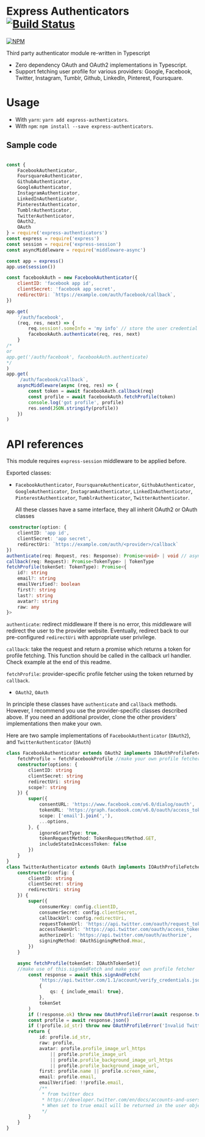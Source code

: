 # Express Authenticators [![Build Status](https://travis-ci.org/tranvansang/express-authenticators.svg?branch=master)](https://travis-ci.org/tranvansang/express-authenticators)

[![NPM](https://nodei.co/npm/express-authenticators.png)](https://nodei.co/npm/express-authenticators/)

Third party authenticator module re-written in Typescript

- Zero dependency OAuth and OAuth2 implementations in Typescript.
- Support fetching user profile for various providers: Google, Facebook, Twitter, Instagram, Tumblr, Github, LinkedIn, Pinterest, Foursquare.

# Usage

- With `yarn`: `yarn add express-authenticators`.
- With `npm`: `npm install --save express-authenticators`.

## Sample code

```javascript

const {
	FacebookAuthenticator,
	FoursquareAuthenticator,
	GithubAuthenticator,
	GoogleAuthenticator,
	InstagramAuthenticator,
	LinkedInAuthenticator,
	PinterestAuthenticator,
	TumblrAuthenticator,
	TwitterAuthenticator,
	OAuth2,
	OAuth
} = require('express-authenticators')
const express = require('express')
const session = require('express-session')
const asyncMiddleware = require('middleware-async')

const app = express()
app.use(session())

const facebookAuth = new FacebookAuthenticator({
	clientID: 'facebook app id',
	clientSecret: 'facebook app secret',
	redirectUri: `https://example.com/auth/facebook/callback`,
})

app.get(
	'/auth/facebook',
	(req, res, next) => {
		req.session!.someInfo = 'my info' // store the user credential
		facebookAuth.authenticate(req, res, next)
	}
/*
or
app.get('/auth/facebook', facebookAuth.authenticate)
*/
)
app.get(
	`/auth/facebook/callback`,
	asyncMiddleware(async (req, res) => {
		const token = await facebookAuth.callback(req)
		const profile = await facebookAuth.fetchProfile(token)
		console.log('got profile', profile)
		res.send(JSON.stringify(profile))
	})
)

```
# API references

This module requires `express-session` middleware to be applied before.

Exported classes:

- `FacebookAuthenticator`, `FoursquareAuthenticator`, `GithubAuthenticator`, `GoogleAuthenticator`, `InstagramAuthenticator`, `LinkedInAuthenticator`, `PinterestAuthenticator`, `TumblrAuthenticator`, `TwitterAuthenticator`.
	
	All these classes have a same interface, they all inherit OAuth2 or OAuth classes
	
```typescript
 constructor(option: {
    clientID: 'app id',
    clientSecret: 'app secret',
    redirectUri: `https://example.com/auth/<provider>/callback`
})
authenticate(req: Request, res: Response): Promise<void> | void // async middleware
callback(req: Request): Promise<TokenType> | TokenType
fetchProfile(tokenSet: TokenType): Promise<{
	id?: string
	email?: string
	emailVerified?: boolean
	first?: string
	last?: string
	avatar?: string
	raw: any
}>
```

`authenticate`: redirect middleware
If there is no error, this middleware will redirect the user to the provider website.
Eventually, redirect back to our pre-configured `redirectUri` with appropriate user privilege.

`callback`: take the request and return a promise which returns a token for profile fetching.
This function should be called in the callback url handler. Check example at the end of this readme.

`fetchProfile`: provider-specific profile fetcher using the token returned by `callback`.


- `OAuth2`, `OAuth`
	
In principle these classes have `authenticate` and `callback` methods.
However, I recommend you use the provider-specific classes described above.
If you need an additional provider, clone the other providers' implementations then make your own.

Here are two sample implementations of `FacebookAuthenticator` (`OAuth2`), and `TwitterAuthenticator` (`OAuth`)

```typescript
class FacebookAuthenticator extends OAuth2 implements IOAuthProfileFetcher<string> {
	fetchProfile = fetchFacebookProfile //make your own profile fetcher
	constructor(options: {
		clientID: string
		clientSecret: string
		redirectUri: string
		scope?: string
	}) {
		super({
			consentURL: 'https://www.facebook.com/v6.0/dialog/oauth',
			tokenURL: 'https://graph.facebook.com/v6.0/oauth/access_token',
			scope: ['email'].join(','),
			...options,
		}, {
			ignoreGrantType: true,
			tokenRequestMethod: TokenRequestMethod.GET,
			includeStateInAccessToken: false
		})
	}
}
class TwitterAuthenticator extends OAuth implements IOAuthProfileFetcher<IOAuthTokenSet> {
	constructor(config: {
		clientID: string
		clientSecret: string
		redirectUri: string
	}) {
		super({
			consumerKey: config.clientID,
			consumerSecret: config.clientSecret,
			callbackUrl: config.redirectUri,
			requestTokenUrl: 'https://api.twitter.com/oauth/request_token',
			accessTokenUrl: 'https://api.twitter.com/oauth/access_token',
			authorizeUrl: 'https://api.twitter.com/oauth/authorize',
			signingMethod: OAuthSigningMethod.Hmac,
		})
	}

	async fetchProfile(tokenSet: IOAuthTokenSet){
    //make use of this.signAndFetch and make your own profile fetcher
		const response = await this.signAndFetch(
			'https://api.twitter.com/1.1/account/verify_credentials.json',
			{
				qs: { include_email: true},
			},
			tokenSet
		)
		if (!response.ok) throw new OAuthProfileError(await response.text())
		const profile = await response.json()
		if (!profile.id_str) throw new OAuthProfileError('Invalid Twitter profile ID')
		return {
			id: profile.id_str,
			raw: profile,
			avatar: profile.profile_image_url_https
				|| profile.profile_image_url
				|| profile.profile_background_image_url_https
				|| profile.profile_background_image_url,
			first: profile.name || profile.screen_name,
			email: profile.email,
			emailVerified: !!profile.email,
			/**
			 * from twitter docs
			 * https://developer.twitter.com/en/docs/accounts-and-users/manage-account-settings/api-reference/get-account-verify_credentials
			 * When set to true email will be returned in the user objects as a string. If the user does not have an email address on their account, or if the email address is not verified, null will be returned.
			 */
		}
	}
}
```


